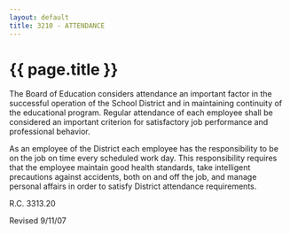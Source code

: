 ```yaml
---
layout: default
title: 3210 - ATTENDANCE
---
```


{{ page.title }}
================

The Board of Education considers attendance an important factor in the
successful operation of the School District and in maintaining
continuity of the educational program. Regular attendance of each
employee shall be considered an important criterion for satisfactory job
performance and professional behavior.

As an employee of the District each employee has the responsibility to
be on the job on time every scheduled work day. This responsibility
requires that the employee maintain good health standards, take
intelligent precautions against accidents, both on and off the job, and
manage personal affairs in order to satisfy District attendance
requirements.

R.C. 3313.20

Revised 9/11/07
